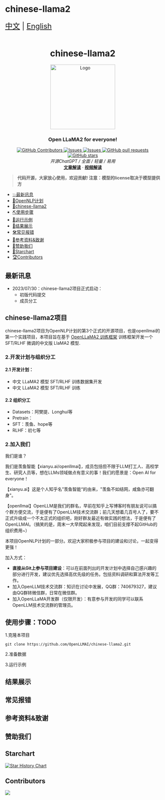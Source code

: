 # chinese-llama2
<div style="font-size: 1.5rem;">
  <a href="./README.md">中文</a> |
  <a href="./readme_en.md">English</a>
</div>


</br>

<h1 align="center">chinese-llama2</h1>
<div align="center">
  <a href="https://github.com/catqaq/ChatPiXiu">
    <img src="./docs/imgs/pixiu.png" alt="Logo" height="210">
  </a>



  <p align="center">
    <h3>Open LLaMA2 for everyone!</h3>
      <a href="https://github.com/openllmai/chinese-llama2/graphs/contributors">
        <img alt="GitHub Contributors" src="https://img.shields.io/github/contributors/catqaq/ChatPiXiu" />
      </a>
      <a href="https://github.com/catqaq/ChatPiXiu/issues">
        <img alt="Issues" src="https://img.shields.io/github/issues/catqaq/ChatPiXiu?color=0088ff" />
      </a>
      <a href="https://github.com/openllmai/chinese-llama2/discussions">
        <img alt="Issues" src="https://img.shields.io/github/discussions/openllmai/chinese-llama2?color=0088ff" />
      </a>
      <a href="https://github.com/openllmai/chinese-llama2/pulls">
        <img alt="GitHub pull requests" src="https://img.shields.io/github/issues-pr/openllmai/chinese-llama2?color=0088ff" />
      <a href="https://github.com/openllmai/chinese-llama2/stargazers">
        <img alt="GitHub stars" src="https://img.shields.io/github/stars/openllmai/chinese-llama2?color=ccf" />
      </a>
      <br/>
      <em>开源ChatGPT / 全面 / 轻量 / 易用 </em>
      <br/>
      <a href="https://zhuanlan.zhihu.com/p/622065348/"><strong>文章解读</strong></a>
        ·
      <a href="https://zhuanlan.zhihu.com/p/622065348"><strong>视频解读</strong></a>
    </p>







 </p>
</div>

> **代码开源，大家放心使用，欢迎贡献! 注意：模型的license取决于模型提供方**


- [💥最新讯息](#最新讯息)
- [💫OpenNLP计划](#OpenNLP计划)
- [💫chinese-llama2](#chinese-llama2项目)
- [⛏️使用步骤](#使用步骤)
- [📄运行示例](#运行示例)
- [📄结果展示](#结果展示)
- [🛠️常见报错](#常见报错)
- [💐参考资料&致谢](#参考资料&致谢)
- [🌟赞助我们](#赞助我们)
- [🌈Starchart](#Starchart)
- [🏆Contributors](#Contributors)




## 最新讯息

- 2023/07/30：chinese-llama2项目正式启动：
  - 初版代码提交
  - 成员分工

## chinese-llama2项目

chinese-llama2项目为OpenNLP计划的第3个正式的开源项目，也是openllmai的第一个实践项目，本项目旨在基于 [OpenLLaMA2 训练框架](https://github.com/openllmai/OpenLLaMA2) 训练框架开发一个 SFT/RLHF 微调的中文版 LlaMA2 模型.

### 2.开发计划与组织分工

#### 2.1 开发计划：

- 中文 LLaMA2 模型 SFT/RLHF 训练数据集开发
- 中文 LLaMA2 模型 SFT/RLHF 训练

#### 2.2 组织分工

- Datasets：阿樊提、Longhui等
- Pretrain：
- SFT：羡鱼、hope等
- RLHF：初七等

### 2.加入我们

我们是谁？

我们是羡鱼智能【xianyu.ai/openllmai】，成员包括但不限于LLM打工人、高校学生、研究人员等，想在LLMs领域做点有意义的事！我们的愿景是：Open AI for everyone！

【xianyu.ai】这是个人知乎名”羡鱼智能“的由来，"羡鱼不如结网，咸鱼亦可翻身"。

【openllmai】OpenLLM是我们的群名，早前在知乎上写博客时有朋友说可以搞个群方便交流，于是便有了OpenLLM技术交流群；前几天想着几百号人了，要不正式升级成一个不太正式的组织吧，刚好群友最近有做实践的想法，于是便有了OpenLLMAI。（搞笑的是，周末一大早爬起来发现，咱们目前支撑不起GitHub的组织费用~）

本项目OpenNLP计划的一部分。欢迎大家积极参与项目的建设和讨论，一起变得更强！

加入方式：

- **直接从Git上参与项目建设**：可以在前面列出的开发计划中选择自己感兴趣的部分进行开发，建议优先选择高优先级的任务。包括资料调研和算法开发等工作。
- 加入OpenLLM技术交流群：知识在讨论中发展，QQ群：740679327，建议由QQ群转微信群，日常在微信群。
- 加入OpenLLaMA开发群（仅限开发）：有意参与开发的同学可以联系OpenLLM技术交流群的管理员。



## 使用步骤：TODO

1.克隆本项目

```
git clone https://github.com/OpenLLMAI/chinese-llama2.git
```

2.准备数据



3.运行示例



## 结果展示




## 常见报错



## 参考资料&致谢



## 赞助我们


## Starchart

[![Star History Chart](https://api.star-history.com/svg?repos=openllmai/chinese-llama2&type=Date)](https://star-history.com/#openllmai/chinese-llama2&Date)

## Contributors

<a href="https://github.com/openllmai/chinese-llama2/graphs/contributors">
  <img src="https://contrib.rocks/image?repo=openllmai/chinese-llama2" />
</a>
